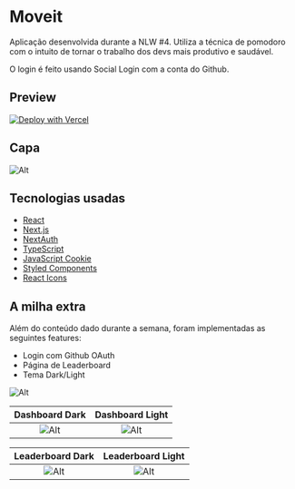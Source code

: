 # Moveit

Aplicação desenvolvida durante a NLW #4. Utiliza a técnica de pomodoro com o intuito de tornar o trabalho dos devs mais produtivo e saudável.

O login é feito usando Social Login com a conta do Github.

## Preview 
[![Deploy with Vercel](https://vercel.com/button)](https://moveit-nine-kohl.vercel.app/)

## Capa
![Alt](https://drive.google.com/uc?export=view&id=1QjUGjFXfC9Nyso0S18fFgYKDpLtOR6kg)


## Tecnologias usadas

- [React](https://reactjs.org/)
- [Next.js](https://nextjs.org/)
- [NextAuth](https://next-auth.js.org/)
- [TypeScript](https://www.typescriptlang.org/)
- [JavaScript Cookie](https://github.com/js-cookie/js-cookie)
- [Styled Components](https://styled-components.com/)
- [React Icons](https://react-icons.github.io/react-icons/)

## A milha extra

Além do conteúdo dado durante a semana, foram implementadas as seguintes features:

- Login com Github OAuth
- Página de Leaderboard
- Tema Dark/Light


![Alt](https://drive.google.com/uc?export=view&id=1dhWbqTEDEGbIg8cGlPI9mNUwVrVIoQb3)


Dashboard Dark           |  Dashboard Light
:-------------------------:|:-------------------------:
![Alt](https://drive.google.com/uc?export=view&id=12O7syF4NH7RRzeklbgRHyf9Bq7PhryVs)  |  ![Alt](https://drive.google.com/uc?export=view&id=1r0lb8qUr3F7IBrYWHsKx7c2yFHnnUCET)

Leaderboard Dark           |  Leaderboard Light
:-------------------------:|:-------------------------:
![Alt](https://drive.google.com/uc?export=view&id=1pGHdZ6WuRYe8uapi9DqJrLDL_4FNiLhQ)  |  ![Alt](https://drive.google.com/uc?export=view&id=1inTPrq0SsnEsgMK1DJ_V2sMXruoOPtAz)


